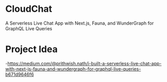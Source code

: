 # CloudChat
A Serverless Live Chat App with Next.js, Fauna, and WunderGraph for GraphQL Live Queries

# Project Idea
-https://medium.com/@prithwish.nath/i-built-a-serverless-live-chat-app-with-next-js-fauna-and-wundergraph-for-graphql-live-queries-b671d9646f6
